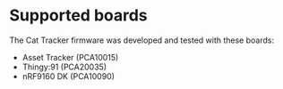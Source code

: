 # Supported boards

The Cat Tracker firmware was developed and tested with these boards:

- Asset Tracker (PCA10015)
- Thingy:91 (PCA20035)
- nRF9160 DK (PCA10090)
